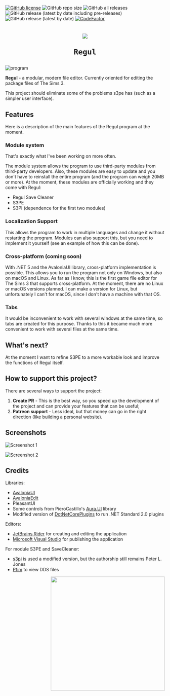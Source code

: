 [![GitHub license](https://img.shields.io/github/license/Onebeld/Regul?style=flat-square)](https://github.com/Onebeld/Regul/blob/main/LICENSE) ![GitHub repo size](https://img.shields.io/github/repo-size/Onebeld/Regul?style=flat-square) ![GitHub all releases](https://img.shields.io/github/downloads/Onebeld/Regul/total?style=flat-square) ![GitHub release (latest by date including pre-releases)](https://img.shields.io/github/v/release/Onebeld/Regul?include_prereleases&style=flat-square) ![GitHub release (latest by date)](https://img.shields.io/github/v/release/Onebeld/Regul?style=flat-square) [![CodeFactor](https://www.codefactor.io/repository/github/onebeld/regul/badge?style=flat-square)](https://www.codefactor.io/repository/github/onebeld/regul)

<h1 align="center">
    <img src="https://user-images.githubusercontent.com/44552715/130894645-a777e103-9e3d-442e-90a6-33d3021f2887.png">
    
    Regul
</h1>

![program](https://user-images.githubusercontent.com/44552715/130894590-64ea727e-0545-40d3-805f-b3a5120ef1d7.png)

**Regul** - a modular, modern file editor. Currently oriented for editing the package files of The Sims 3.

This project should eliminate some of the problems s3pe has (such as a simpler user interface).

## Features

Here is a description of the main features of the Regul program at the moment.

### Module system

That's exactly what I've been working on more often. 

The module system allows the program to use third-party modules from third-party developers. Also, these modules are easy to update and you don't have to reinstall the entire program (and the program can weigh 20MB or more). 
At the moment, these modules are officially working and they come with Regul:

* Regul Save Cleaner
* S3PE
* S3PI (dependence for the first two modules)

### Localization Support

This allows the program to work in multiple languages and change it without restarting the program. Modules can also support this, but you need to implement it yourself (see an example of how this can be done).

### Cross-platform (coming soon)

With .NET 5 and the AvaloniaUI library, cross-platform implementation is possible. This allows you to run the program not only on Windows, but also on macOS and Linux. As far as I know, this is the first game file editor for The Sims 3 that supports cross-platform.
At the moment, there are no Linux or macOS versions planned. I can make a version for Linux, but unfortunately I can't for macOS, since I don't have a machine with that OS.

### Tabs

It would be inconvenient to work with several windows at the same time, so tabs are created for this purpose. Thanks to this it became much more convenient to work with several files at the same time.

## What's next?

At the moment I want to refine S3PE to a more workable look and improve the functions of Regul itself.

## How to support this project?

There are several ways to support the project:

1. **Create PR** - This is the best way, so you speed up the development of the project and can provide your features that can be useful;
2. **Patreon support** - Less ideal, but that money can go in the right direction (like building a personal website).

## Screenshots

![Screenshot 1](https://user-images.githubusercontent.com/44552715/130896431-f1ddd9fd-9bce-4290-a1cf-bbbd54b83e3c.png)

![Screenshot 2](https://user-images.githubusercontent.com/44552715/130896486-fbade870-39b7-4757-a955-ece1cece7495.png)

## Credits

Libraries:
* [AvaloniaUI](https://github.com/AvaloniaUI/Avalonia)
* [AvaloniaEdit](https://github.com/AvaloniaUI/AvaloniaEdit)
* PleasantUI
* Some controls from PieroCastillo's [Aura.UI](https://github.com/PieroCastillo/Aura.UI) library
* Modified version of [DotNetCorePlugins](https://github.com/natemcmaster/DotNetCorePlugins) to run .NET Standard 2.0 plugins

Editors:
* [JetBrains Rider](https://www.jetbrains.com/rider/) for creating and editing the application
* [Microsoft Visual Studio](https://visualstudio.microsoft.com/) for publishing the application

For module S3PE and SaveCleaner:
* [s3pi](http://s3pi.sourceforge.net/) is used a modified version, but the authorship still remains Peter L. Jones
* [Pfim](https://github.com/nickbabcock/Pfim) to view DDS files

<img src="https://user-images.githubusercontent.com/44552715/130897295-8a60dd97-32d1-4bd7-8737-101b4a9f044e.png" width="360" align="right"/>
